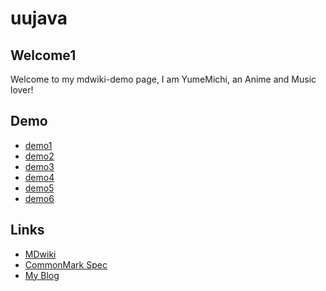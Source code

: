 uujava
================

Welcome1
------
Welcome to my mdwiki-demo page, I am YumeMichi, an Anime and Music lover!

Demo
-------
  - [demo1](demo1.md)
  - [demo2](demo2.md)
  - [demo3](demo3.md)
  - [demo4](demo4.md)
  - [demo5](demo5.md)
  - [demo6](demo6.md)

Links
-----
 - [MDwiki](http://dynalon.github.io/mdwiki/)
 - [CommonMark Spec](http://jgm.github.io/stmd/spec.html)
 - [My Blog](https://blog.ikke.moe)